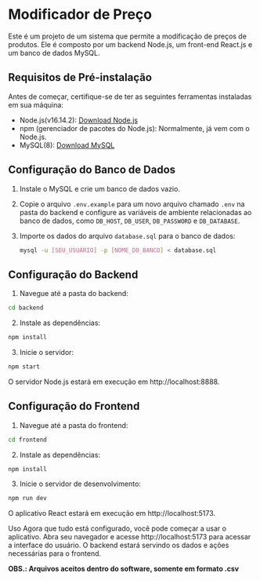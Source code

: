 # Modificador de Preço

Este é um projeto de um sistema que permite a modificação de preços de produtos. Ele é composto por um backend Node.js, um front-end React.js e um banco de dados MySQL.

## Requisitos de Pré-instalação

Antes de começar, certifique-se de ter as seguintes ferramentas instaladas em sua máquina:

- Node.js(v16.14.2): [Download Node.js](https://nodejs.org/)
- npm (gerenciador de pacotes do Node.js): Normalmente, já vem com o Node.js.
- MySQL(8): [Download MySQL](https://dev.mysql.com/downloads/mysql/)

## Configuração do Banco de Dados

1. Instale o MySQL e crie um banco de dados vazio.

2. Copie o arquivo `.env.example` para um novo arquivo chamado `.env` na pasta do backend e configure as variáveis de ambiente relacionadas ao banco de dados, como `DB_HOST`, `DB_USER`, `DB_PASSWORD` e `DB_DATABASE`.

3. Importe os dados do arquivo `database.sql` para o banco de dados:

   ```bash
   mysql -u [SEU_USUÁRIO] -p [NOME_DO_BANCO] < database.sql

## Configuração do Backend

1. Navegue até a pasta do backend:

```bash
cd backend
```

2. Instale as dependências:

```bash
npm install
```

3. Inicie o servidor:

```bash
npm start
```
O servidor Node.js estará em execução em http://localhost:8888.

## Configuração do Frontend

1. Navegue até a pasta do frontend:

```bash
cd frontend
```

2. Instale as dependências:

```bash
npm install
```

3. Inicie o servidor de desenvolvimento:

```bash
npm run dev
```

O aplicativo React estará em execução em http://localhost:5173.

Uso
Agora que tudo está configurado, você pode começar a usar o aplicativo. Abra seu navegador e acesse http://localhost:5173 para acessar a interface do usuário. O backend estará servindo os dados e ações necessárias para o frontend.

**OBS.: Arquivos aceitos dentro do software, somente em formato .csv**

